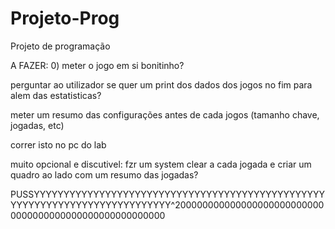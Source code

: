 # Projeto-Prog
Projeto de programação



A FAZER:
0) meter o jogo em si bonitinho?


perguntar ao utilizador se quer um print dos dados dos jogos no fim para alem das estatisticas?

meter um resumo das configurações antes de cada jogos (tamanho chave, jogadas, etc)

correr isto no pc do lab


muito opcional e discutivel: fzr um system clear a cada jogada e criar um quadro ao lado com um resumo das jogadas?





PUSSYYYYYYYYYYYYYYYYYYYYYYYYYYYYYYYYYYYYYYYYYYYYYYYYYYYYYYYYYYYYYYYYYYYYYYYYYYYY^2000000000000000000000000000000000000000000000000000000
